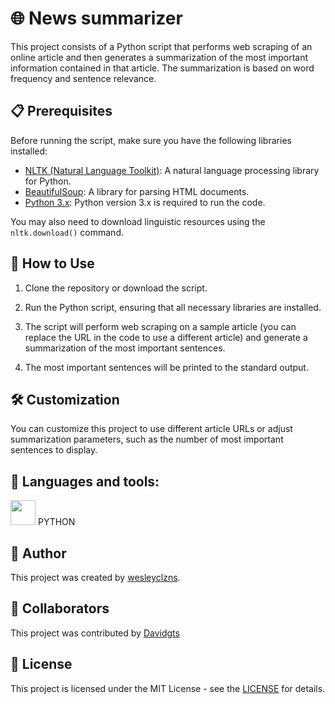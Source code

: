 # 🌐 News summarizer

This project consists of a Python script that performs web scraping of an online article and then generates a summarization of the most important information contained in that article. The summarization is based on word frequency and sentence relevance.

## 📋 Prerequisites

Before running the script, make sure you have the following libraries installed:

- [NLTK (Natural Language Toolkit)](https://www.nltk.org/): A natural language processing library for Python.
- [BeautifulSoup](https://www.crummy.com/software/BeautifulSoup/bs4/doc/): A library for parsing HTML documents.
- [Python 3.x](https://www.python.org/): Python version 3.x is required to run the code.

You may also need to download linguistic resources using the `nltk.download()` command.

## 🚀 How to Use

1. Clone the repository or download the script.

2. Run the Python script, ensuring that all necessary libraries are installed.

3. The script will perform web scraping on a sample article (you can replace the URL in the code to use a different article) and generate a summarization of the most important sentences.

4. The most important sentences will be printed to the standard output.

## 🛠️ Customization

You can customize this project to use different article URLs or adjust summarization parameters, such as the number of most important sentences to display.

## 🎲 Languages and tools:

 
 <img width='40' heigth='40'  src="https://cdn.jsdelivr.net/gh/devicons/devicon/icons/python/python-original.svg" />  PYTHON
          

## 👤 Author

This project was created by [wesleyclzns](https://github.com/wesleyclzns/resumidor).

## 👥 Collaborators

This project was contributed by [Davidgts](https://github.com/davidgts/News-summarizer)

## 📄 License

This project is licensed under the MIT License - see the [LICENSE](https://pt.wikipedia.org/wiki/Licen%C3%A7a_MIT) for details.

